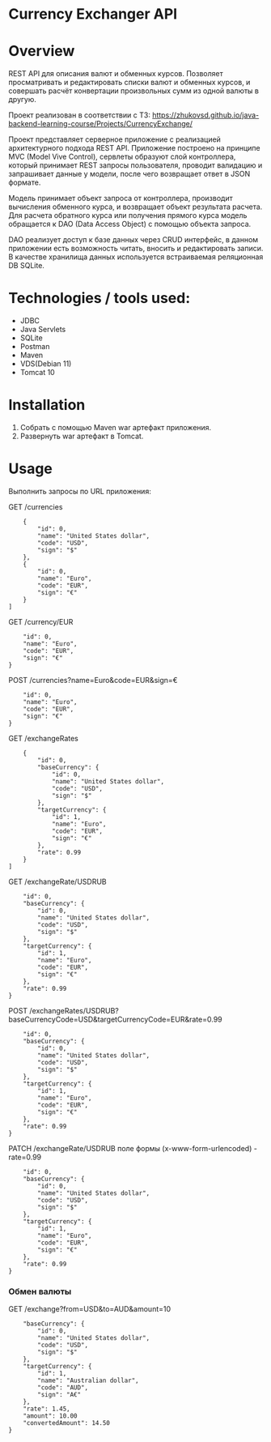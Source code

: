 # Currency Exchanger API

# Overview
REST API для описания валют и обменных курсов. Позволяет просматривать и редактировать списки валют и обменных курсов, и совершать расчёт конвертации произвольных сумм из одной валюты в другую.

Проект реализован в соответствии с ТЗ: https://zhukovsd.github.io/java-backend-learning-course/Projects/CurrencyExchange/

Проект представляет  серверное приложение с реализацией архитектурного подхода REST API. 
Приложение построено на принципе MVC (Model Vive Control), сервлеты образуют слой контроллера, 
который принимает  REST запросы пользователя, проводит валидацию и запрашивает данные у модели, 
после чего возвращает ответ в JSON формате.

Модель принимает объект запроса от контроллера, производит вычисления обменного курса, 
и возвращает объект результата расчета. 
Для расчета обратного курса или получения прямого курса модель обращается к 
DAO (Data Access Object) с помощью объекта запроса.

DAO реализует доступ к базе данных через CRUD интерфейс, 
в данном приложении есть возможность читать, вносить и редактировать записи. 
В качестве  хранилища данных используется встраиваемая реляционная DB SQLite.

# Technologies / tools used:
- JDBC
- Java Servlets
- SQLite
- Postman
- Maven
- VDS(Debian 11)
- Tomcat 10

# Installation
1. Собрать c помощью Maven war артефакт приложения.
2. Развернуть war артефакт в Tomcat.

# Usage
Выполнить запросы по URL приложения:

GET /currencies
```[
    {
        "id": 0,
        "name": "United States dollar",
        "code": "USD",
        "sign": "$"
    },   
    {
        "id": 0,
        "name": "Euro",
        "code": "EUR",
        "sign": "€"
    }
]
```

GET /currency/EUR
```{
    "id": 0,
    "name": "Euro",
    "code": "EUR",
    "sign": "€"
}
```

POST /currencies?name=Euro&code=EUR&sign=€
```{
    "id": 0,
    "name": "Euro",
    "code": "EUR",
    "sign": "€"
}
```

GET /exchangeRates
```[
    {
        "id": 0,
        "baseCurrency": {
            "id": 0,
            "name": "United States dollar",
            "code": "USD",
            "sign": "$"
        },
        "targetCurrency": {
            "id": 1,
            "name": "Euro",
            "code": "EUR",
            "sign": "€"
        },
        "rate": 0.99
    }
]
```

GET /exchangeRate/USDRUB
```{
    "id": 0,
    "baseCurrency": {
        "id": 0,
        "name": "United States dollar",
        "code": "USD",
        "sign": "$"
    },
    "targetCurrency": {
        "id": 1,
        "name": "Euro",
        "code": "EUR",
        "sign": "€"
    },
    "rate": 0.99
}
```

POST /exchangeRates/USDRUB?baseCurrencyCode=USD&targetCurrencyCode=EUR&rate=0.99
```{
    "id": 0,
    "baseCurrency": {
        "id": 0,
        "name": "United States dollar",
        "code": "USD",
        "sign": "$"
    },
    "targetCurrency": {
        "id": 1,
        "name": "Euro",
        "code": "EUR",
        "sign": "€"
    },
    "rate": 0.99
}
```

PATCH /exchangeRate/USDRUB поле формы (x-www-form-urlencoded) - rate=0.99
```{
    "id": 0,
    "baseCurrency": {
        "id": 0,
        "name": "United States dollar",
        "code": "USD",
        "sign": "$"
    },
    "targetCurrency": {
        "id": 1,
        "name": "Euro",
        "code": "EUR",
        "sign": "€"
    },
    "rate": 0.99
}
```

###   Обмен валюты

GET /exchange?from=USD&to=AUD&amount=10
```{
    "baseCurrency": {
        "id": 0,
        "name": "United States dollar",
        "code": "USD",
        "sign": "$"
    },
    "targetCurrency": {
        "id": 1,
        "name": "Australian dollar",
        "code": "AUD",
        "sign": "A€"
    },
    "rate": 1.45,
    "amount": 10.00
    "convertedAmount": 14.50
}
```
